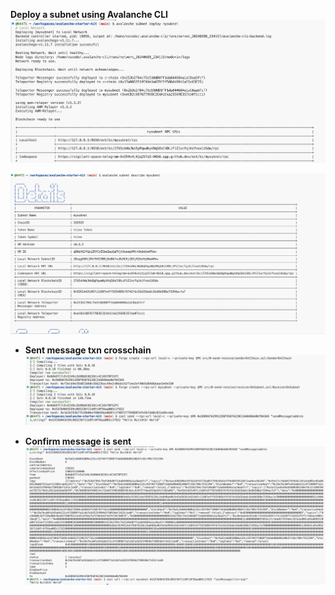 **Deploy a subnet using Avalanche CLI**
![deploy](<Screenshot 2024-06-09 at 00.42.57.png>)

![describe](<Screenshot 2024-06-09 at 00.45.12.png>)

- **Sent message txn crosschain**
![send message](<Screenshot 2024-06-09 at 01.37.35.png>)

- **Confirm message is sent**
![message send and confirm](<Screenshot 2024-06-09 at 01.38.37.png>)